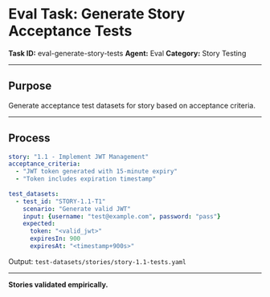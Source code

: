 # Eval Task: Generate Story Acceptance Tests

**Task ID:** eval-generate-story-tests
**Agent:** Eval
**Category:** Story Testing

---

## Purpose

Generate acceptance test datasets for story based on acceptance criteria.

---

## Process

```yaml
story: "1.1 - Implement JWT Management"
acceptance_criteria:
  - "JWT token generated with 15-minute expiry"
  - "Token includes expiration timestamp"
  
test_datasets:
  - test_id: "STORY-1.1-T1"
    scenario: "Generate valid JWT"
    input: {username: "test@example.com", password: "pass"}
    expected:
      token: "<valid_jwt>"
      expiresIn: 900
      expiresAt: "<timestamp+900s>"
```

Output: `test-datasets/stories/story-1.1-tests.yaml`

---

**Stories validated empirically.**
